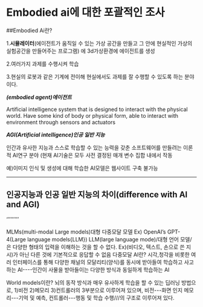 # Embodied ai에 대한 포괄적인 조사
##Embodied Ai란?

1.**시뮬레이터**(에이전트가 움직일 수 있는 가상 공간을 만들고 그 안에 현실적인 가상의 실험공간을 만들어주는 프로그램)
에 3d가상환경에 에이전트를 생성 

2.여러가지 과제를 수행시켜 학습

3.현실의 로봇과 같은 기계에 전이해 현실에서도 과제를 잘 수행할 수 있도록 하는 분야이다.

***(embodied agent)에이전트***

 Artificial intelligence system that is designed to interact with the physical world. Have some kind of body or physical form, able to interact with environment through sensors and actuators

***AGI(Artificial intelligence)인공 일반 지능***

인간과 유사한 지능과 스스로 학습할 수 있는 능력을 갖춘 소프트웨어를 만들려는 이론적 AI연구 분야 (현재 AI기술은 모두 사전 결정된 매개 변수 집합 내에서 작동

예)이미지 인식 및 생성에 대해 학습한 AI모델은 웹사이트 구축 불가능

----------------------------------------------------------------
인공지능과 인공 일반 지능의 차이(difference with AI and AGI)
---




‘’’’’’’’’

MLMs(multi-modal Large models)대형 다중모달 모델
Ex) OpenAI’s GPT-4(Large language models{LLM})
LLM(large language mode)/대형 언어 모델/은 다양한 형태의 입력을 이해하는 것을 할 수 없다. Ex)(비디오, 텍스트, 손으로 쓴 지시)가 아닌 다른 것에 기본적으로 응답할 수 없음
다중모달 AI란?
시각,청각을 비롯한 여러 인터페이스를 통해 다양한 채널의 모달리티(양식)를 동시에 받아들여 학습하고 사고하는 AI----인간이 사물을 받아들이는 다양한 방식과 동일하게 학습하는 AI

World models이란?
뇌의 동작 방식과 매우 유사하게 학습을 할 수 있는 딥러닝 방법으로, 1)비전 2)메모리 3)컨트롤러의 3부분으로 이루어져 있으며, 비전---화면 인지 메모리---기억 및 예측, 컨트롤러---행동 및 학습 수행///의 구조로 이루어져 있다.


<!--stackedit_data:
eyJoaXN0b3J5IjpbNjA1OTIyMzE4XX0=
-->